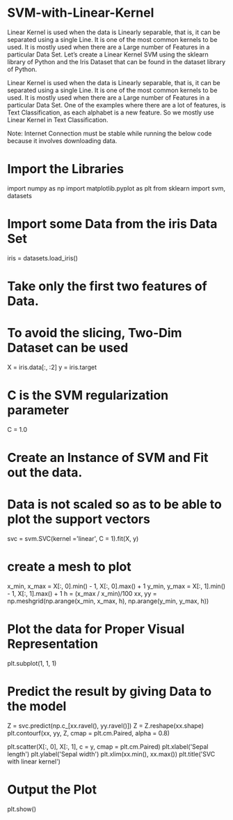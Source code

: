 # SVM-with-Linear-Kernel
Linear Kernel is used when the data is Linearly separable, that is, it can be separated using a single Line. It is one of the most common kernels to be used. It is mostly used when there are a Large number of Features in a particular Data Set.
Let’s create a Linear Kernel SVM using the sklearn library of Python and the Iris Dataset that can be found in the dataset library of Python.

Linear Kernel is used when the data is Linearly separable, that is, it can be separated using a single Line. It is one of the most common kernels to be used. It is mostly used when there are a Large number of Features in a particular Data Set. One of the examples where there are a lot of features, is Text Classification, as each alphabet is a new feature. So we mostly use Linear Kernel in Text Classification.

Note: Internet Connection must be stable while running the below code because it involves downloading data.


# Import the Libraries
import numpy as np
import matplotlib.pyplot as plt
from sklearn import svm, datasets
  
# Import some Data from the iris Data Set
iris = datasets.load_iris()
  
# Take only the first two features of Data.
# To avoid the slicing, Two-Dim Dataset can be used
  
X = iris.data[:, :2]
y = iris.target
  
# C is the SVM regularization parameter
C = 1.0 
  
# Create an Instance of SVM and Fit out the data.
# Data is not scaled so as to be able to plot the support vectors
svc = svm.SVC(kernel ='linear', C = 1).fit(X, y)
  
# create a mesh to plot
x_min, x_max = X[:, 0].min() - 1, X[:, 0].max() + 1
y_min, y_max = X[:, 1].min() - 1, X[:, 1].max() + 1
h = (x_max / x_min)/100
xx, yy = np.meshgrid(np.arange(x_min, x_max, h),
         np.arange(y_min, y_max, h))
  
# Plot the data for Proper Visual Representation
plt.subplot(1, 1, 1)
  
# Predict the result by giving Data to the model
Z = svc.predict(np.c_[xx.ravel(), yy.ravel()])
Z = Z.reshape(xx.shape)
plt.contourf(xx, yy, Z, cmap = plt.cm.Paired, alpha = 0.8)
  
plt.scatter(X[:, 0], X[:, 1], c = y, cmap = plt.cm.Paired)
plt.xlabel('Sepal length')
plt.ylabel('Sepal width')
plt.xlim(xx.min(), xx.max())
plt.title('SVC with linear kernel')
  
# Output the Plot
plt.show()

